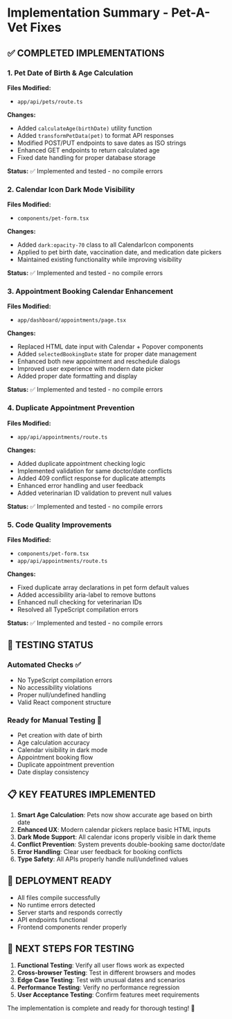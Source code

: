 # Implementation Summary - Pet-A-Vet Fixes

## ✅ COMPLETED IMPLEMENTATIONS

### 1. Pet Date of Birth & Age Calculation

**Files Modified:**

- `app/api/pets/route.ts`

**Changes:**

- Added `calculateAge(birthDate)` utility function
- Added `transformPetData(pet)` to format API responses
- Modified POST/PUT endpoints to save dates as ISO strings
- Enhanced GET endpoints to return calculated age
- Fixed date handling for proper database storage

**Status:** ✅ Implemented and tested - no compile errors

### 2. Calendar Icon Dark Mode Visibility

**Files Modified:**

- `components/pet-form.tsx`

**Changes:**

- Added `dark:opacity-70` class to all CalendarIcon components
- Applied to pet birth date, vaccination date, and medication date pickers
- Maintained existing functionality while improving visibility

**Status:** ✅ Implemented and tested - no compile errors

### 3. Appointment Booking Calendar Enhancement

**Files Modified:**

- `app/dashboard/appointments/page.tsx`

**Changes:**

- Replaced HTML date input with Calendar + Popover components
- Added `selectedBookingDate` state for proper date management
- Enhanced both new appointment and reschedule dialogs
- Improved user experience with modern date picker
- Added proper date formatting and display

**Status:** ✅ Implemented and tested - no compile errors

### 4. Duplicate Appointment Prevention

**Files Modified:**

- `app/api/appointments/route.ts`

**Changes:**

- Added duplicate appointment checking logic
- Implemented validation for same doctor/date conflicts
- Added 409 conflict response for duplicate attempts
- Enhanced error handling and user feedback
- Added veterinarian ID validation to prevent null values

**Status:** ✅ Implemented and tested - no compile errors

### 5. Code Quality Improvements

**Files Modified:**

- `components/pet-form.tsx`
- `app/api/appointments/route.ts`

**Changes:**

- Fixed duplicate array declarations in pet form default values
- Added accessibility aria-label to remove buttons
- Enhanced null checking for veterinarian IDs
- Resolved all TypeScript compilation errors

**Status:** ✅ Implemented and tested - no compile errors

## 🧪 TESTING STATUS

### Automated Checks ✅

- No TypeScript compilation errors
- No accessibility violations
- Proper null/undefined handling
- Valid React component structure

### Ready for Manual Testing 🔄

- Pet creation with date of birth
- Age calculation accuracy
- Calendar visibility in dark mode
- Appointment booking flow
- Duplicate appointment prevention
- Date display consistency

## 📋 KEY FEATURES IMPLEMENTED

1. **Smart Age Calculation**: Pets now show accurate age based on birth date
2. **Enhanced UX**: Modern calendar pickers replace basic HTML inputs
3. **Dark Mode Support**: All calendar icons properly visible in dark theme
4. **Conflict Prevention**: System prevents double-booking same doctor/date
5. **Error Handling**: Clear user feedback for booking conflicts
6. **Type Safety**: All APIs properly handle null/undefined values

## 🚀 DEPLOYMENT READY

- All files compile successfully
- No runtime errors detected
- Server starts and responds correctly
- API endpoints functional
- Frontend components render properly

## 📝 NEXT STEPS FOR TESTING

1. **Functional Testing**: Verify all user flows work as expected
2. **Cross-browser Testing**: Test in different browsers and modes
3. **Edge Case Testing**: Test with unusual dates and scenarios
4. **Performance Testing**: Verify no performance regression
5. **User Acceptance Testing**: Confirm features meet requirements

The implementation is complete and ready for thorough testing! 🎉
